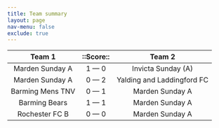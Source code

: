 ```yaml
---
title: Team summary
layout: page
nav-menu: false
exclude: true
---
```




|      Team 1      |  ::Score::  |           Team 2           |
|:----------------:|:-----------:|:--------------------------:|
| Marden Sunday A  | 1 &mdash; 0 |     Invicta Sunday (A)     |
| Marden Sunday A  | 0 &mdash; 2 | Yalding and Laddingford FC |
| Barming Mens TNV | 0 &mdash; 1 |      Marden Sunday A       |
|  Barming Bears   | 1 &mdash; 1 |      Marden Sunday A       |
|  Rochester FC B  | 0 &mdash; 0 |      Marden Sunday A       |

 <br /><br /><br />